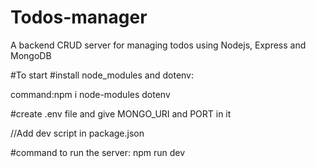 # Todos-manager
A backend CRUD server for managing todos using Nodejs, Express and MongoDB

#To start #install node_modules and dotenv:

command:npm i node-modules dotenv

#create .env file and give MONGO_URI and PORT in it

//Add dev script in package.json

#command to run the server: npm run dev
